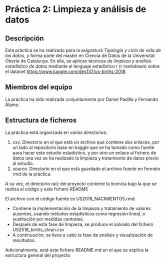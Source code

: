 # Práctica 2: Limpieza y análisis de datos

## Descripción
Esta práctica se ha realizado para la asignatura _Tipología y ciclo de vida de los datos_, y forma parte del master en Ciencia de Datos de la Universitat Oberta de Catalunya. En ella, se aplican técnicas de _limpieza y análisis estadístico de datos_ mediante el lenguaje estadístico r (r markdown) sobre el dataset https://www.kaggle.com/des137/us-births-2018.

## Miembros del equipo
La práctica ha sido realizada conjuntamente por Daniel Padilla y Fernando Álamo.

## Estructura de ficheros
La práctica está organizada en varios directorios:

1. csv. Directorio en el que está un archivo que contiene dos enlaces, por un lado al repositorio base en kaggle que se ha tomado como fuente para hacer este estudio estadístico, y por otro un enlace al fichero de datos una vez se ha realizado la limpieza y tratamiento de datos previo al estudio.
2. source. Directorio en el que está guardado el archivo fuente en formato rmd de la práctica.

A su vez, el directorio raíz del proyecto contiene la licencia bajo la que se realiza el código y este fichero README  

El archivo con el código fuente es US2018_NACIMIENTOS.rmd.
+ Contiene la implementación de la limpieza y tratamiento de valores ausentes, usando métodos estadísticos como regresión lineal, o sustitución por medidas centrales. 
+ Después de esta fase de limpieza, se produce el salvado del fichero US2018_births_clean.csv
+ A continuación, se lleva a cabo la fase de análisis y visualización de resultados. 
   
Adicionalmente, está este fichero README.md en el que se explica la estructura general del proyecto
